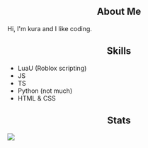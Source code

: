 <h2 align="center">About Me</h2>
Hi, I'm kura and I like coding.

<h2 align="center">Skills</h2>

- LuaU (Roblox scripting)
- JS
- TS
- Python (not much)
- HTML & CSS

<h2 align="center">Stats</h2>
<img src="https://gpvc.arturio.dev/kuraise">
<!--
**kuraise/kuraise** is a ✨ _special_ ✨ repository because its `README.md` (this file) appears on your GitHub profile.

Here are some ideas to get you started:

- 🔭 I’m currently working on ...
- 🌱 I’m currently learning ...
- 👯 I’m looking to collaborate on ...
- 🤔 I’m looking for help with ...
- 💬 Ask me about ...
- 📫 How to reach me: ...
- 😄 Pronouns: ...
- ⚡ Fun fact: ...
-->
